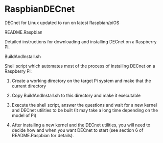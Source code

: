# RaspbianDECnet
DECnet for Linux updated to run on latest Raspbian/piOS

README.Raspbian

  Detailed instructions for downloading and installing DECnet on a Raspberry Pi.
  
BuildAndInstall.sh

  Shell script which automates most of the process of installing DECnet on a Raspberry Pi:
  
  1. Create a working directory on the target Pi system and make that the current directory
  
  2. Copy BuildAndInstall.sh to this directory and make it executable
  
  3. Execute the shell script, answer the questions and wait for a new kernel and DECnet utilities to be built
     (It may take a long time depending on the model of Pi)
     
  4. After installing a new kernel and the DECnet utilities, you will need to decide how and when you want DECnet
     to start (see section 6 of README.Raspbian for details).

